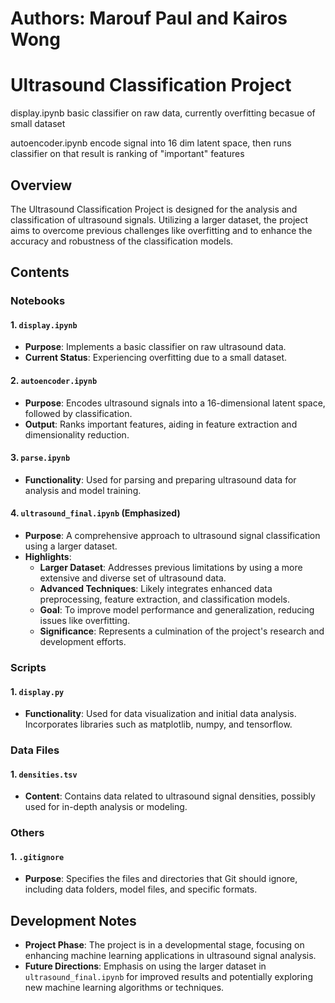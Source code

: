 # Authors: Marouf Paul and Kairos Wong

# Ultrasound Classification Project
display.ipynb 
basic classifier on raw data, currently overfitting becasue of small dataset

autoencoder.ipynb
encode signal into 16 dim latent space, then runs classifier on that
result is ranking of "important" features


## Overview
The Ultrasound Classification Project is designed for the analysis and classification of ultrasound signals. Utilizing a larger dataset, the project aims to overcome previous challenges like overfitting and to enhance the accuracy and robustness of the classification models.

## Contents

### Notebooks

#### 1. `display.ipynb`
   - **Purpose**: Implements a basic classifier on raw ultrasound data.
   - **Current Status**: Experiencing overfitting due to a small dataset.

#### 2. `autoencoder.ipynb`
   - **Purpose**: Encodes ultrasound signals into a 16-dimensional latent space, followed by classification.
   - **Output**: Ranks important features, aiding in feature extraction and dimensionality reduction.

#### 3. `parse.ipynb`
   - **Functionality**: Used for parsing and preparing ultrasound data for analysis and model training.

#### 4. `ultrasound_final.ipynb` (Emphasized)
   - **Purpose**: A comprehensive approach to ultrasound signal classification using a larger dataset.
   - **Highlights**: 
     - **Larger Dataset**: Addresses previous limitations by using a more extensive and diverse set of ultrasound data.
     - **Advanced Techniques**: Likely integrates enhanced data preprocessing, feature extraction, and classification models.
     - **Goal**: To improve model performance and generalization, reducing issues like overfitting.
     - **Significance**: Represents a culmination of the project's research and development efforts.

### Scripts

#### 1. `display.py`
   - **Functionality**: Used for data visualization and initial data analysis. Incorporates libraries such as matplotlib, numpy, and tensorflow.

### Data Files

#### 1. `densities.tsv`
   - **Content**: Contains data related to ultrasound signal densities, possibly used for in-depth analysis or modeling.

### Others

#### 1. `.gitignore`
   - **Purpose**: Specifies the files and directories that Git should ignore, including data folders, model files, and specific formats.

## Development Notes
- **Project Phase**: The project is in a developmental stage, focusing on enhancing machine learning applications in ultrasound signal analysis.
- **Future Directions**: Emphasis on using the larger dataset in `ultrasound_final.ipynb` for improved results and potentially exploring new machine learning algorithms or techniques.

